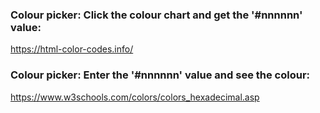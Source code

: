 ### Colour picker: Click the colour chart and get the '#nnnnnn' value:  
https://html-color-codes.info/

### Colour picker: Enter the '#nnnnnn' value and see the colour:  
https://www.w3schools.com/colors/colors_hexadecimal.asp
